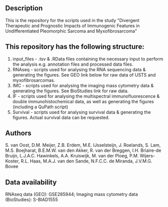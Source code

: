 ## Description
This is the repository for the scripts used in the study "Divergent Therapeutic and Prognostic Impacts of Immunogenic Features in Undifferentiated Pleomorphic Sarcoma and Myxofibrosarcoma"

## This repository has the following structure:
1. input_files - .tsv & .RData files containing the necessary input to perform the analysis e.g. annotation files and processed data files.
2. RNAseq - scripts used for analysing the RNA sequencing data & generating the figures. See GEO link below for raw data of USTS and myxofibrosarcomas.
3. IMC - scripts used for analysing the imaging mass cytometry data & generating the figures. See BioStudies link for raw data.
4. IF - scripts used for analysing the multispectral immunofluorescence & double immunohistochemical data, as well as generating the figures (including a QuPath script)
5. Survival - scripts used for analysing survival data & generating the figures. Actual survival data can be requested.

## Authors
S. van Oost, D.M. Meijer, Z.B. Erdem, M.E. IJsselsteijn, J. Roelands, S. Lam, M.S. Boejharat, B.E.M.W. van den Akker, R. van der Breggen, I.H. Briaire-de Bruijn, L.J.A.C. Hawinkels, A.A. Kruiswijk, M. van der Ploeg, P.M. Wijers-Koster, R.L. Haas, M.A.J. van den Sande, N.F.C.C. de Miranda, J.V.M.G. Bovee

## Data availability
RNAseq data (GEO): GSE285944;
Imaging mass cytometry data (BioStudies): S-BIAD1555
